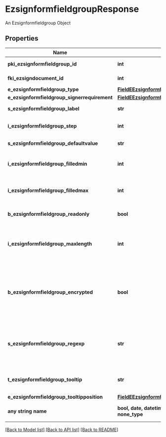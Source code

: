 # EzsignformfieldgroupResponse

An Ezsignformfieldgroup Object

## Properties
Name | Type | Description | Notes
------------ | ------------- | ------------- | -------------
**pki_ezsignformfieldgroup_id** | **int** | The unique ID of the Ezsignformfieldgroup | 
**fki_ezsigndocument_id** | **int** | The unique ID of the Ezsigndocument | 
**e_ezsignformfieldgroup_type** | [**FieldEEzsignformfieldgroupType**](FieldEEzsignformfieldgroupType.md) |  | 
**e_ezsignformfieldgroup_signerrequirement** | [**FieldEEzsignformfieldgroupSignerrequirement**](FieldEEzsignformfieldgroupSignerrequirement.md) |  | 
**s_ezsignformfieldgroup_label** | **str** | The Label for the Ezsignformfieldgroup | 
**i_ezsignformfieldgroup_step** | **int** | The step when the Ezsignsigner will be invited to fill the form fields | 
**s_ezsignformfieldgroup_defaultvalue** | **str** | The default value for the Ezsignformfieldgroup | 
**i_ezsignformfieldgroup_filledmin** | **int** | The minimum number of Ezsignformfield that must be filled in the Ezsignformfieldgroup | 
**i_ezsignformfieldgroup_filledmax** | **int** | The maximum number of Ezsignformfield that must be filled in the Ezsignformfieldgroup | 
**b_ezsignformfieldgroup_readonly** | **bool** | Whether the Ezsignformfieldgroup is read only or not. | 
**i_ezsignformfieldgroup_maxlength** | **int** | The maximum length for the value in the Ezsignformfieldgroup  This can only be set if eEzsignformfieldgroupType is **Text** or **Textarea** | [optional] 
**b_ezsignformfieldgroup_encrypted** | **bool** | Whether the Ezsignformfieldgroup is encrypted in the database or not. Encrypted values are not displayed on the Ezsigndocument. This can only be set if eEzsignformfieldgroupType is **Text** or **Textarea** | [optional] 
**s_ezsignformfieldgroup_regexp** | **str** | A regular expression to indicate what values are acceptable for the Ezsignformfieldgroup.  This can only be set if eEzsignformfieldgroupType is **Text** or **Textarea** | [optional] 
**t_ezsignformfieldgroup_tooltip** | **str** | A tooltip that will be presented to Ezsignsigner about the Ezsignformfieldgroup | [optional] 
**e_ezsignformfieldgroup_tooltipposition** | [**FieldEEzsignformfieldgroupTooltipposition**](FieldEEzsignformfieldgroupTooltipposition.md) |  | [optional] 
**any string name** | **bool, date, datetime, dict, float, int, list, str, none_type** | any string name can be used but the value must be the correct type | [optional]

[[Back to Model list]](../README.md#documentation-for-models) [[Back to API list]](../README.md#documentation-for-api-endpoints) [[Back to README]](../README.md)


